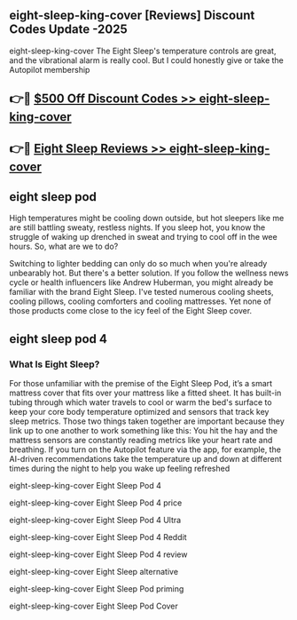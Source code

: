 ## eight-sleep-king-cover [Reviews​] Discount Codes Update -2025

eight-sleep-king-cover The Eight Sleep's temperature controls are great, and the vibrational alarm is really cool. But I could honestly give or take the Autopilot membership

## 👉🔴 [$500 Off Discount Codes >> eight-sleep-king-cover](http://download.freeplayer.one?title=eight-sleep-king-cover&ref=18-ES)

## 👉🔴 [Eight Sleep Reviews >> eight-sleep-king-cover](http://download.freeplayer.one?title=eight-sleep-king-cover&ref=18-ES)

## eight sleep pod

High temperatures might be cooling down outside, but hot sleepers like me are still battling sweaty, restless nights. If you sleep hot, you know the struggle of waking up drenched in sweat and trying to cool off in the wee hours. So, what are we to do?

Switching to lighter bedding can only do so much when you're already unbearably hot. But there's a better solution. If you follow the wellness news cycle or health influencers like Andrew Huberman, you might already be familiar with the brand Eight Sleep. I've tested numerous cooling sheets, cooling pillows, cooling comforters and cooling mattresses. Yet none of those products come close to the icy feel of the Eight Sleep cover.

## eight sleep pod 4

### What Is Eight Sleep?

For those unfamiliar with the premise of the Eight Sleep Pod, it’s a smart mattress cover that fits over your mattress like a fitted sheet. It has built-in tubing through which water travels to cool or warm the bed's surface to keep your core body temperature optimized and sensors that track key sleep metrics. Those two things taken together are important because they link up to one another to work something like this: You hit the hay and the mattress sensors are constantly reading metrics like your heart rate and breathing. If you turn on the Autopilot feature via the app, for example, the AI-driven recommendations take the temperature up and down at different times during the night to help you wake up feeling refreshed

eight-sleep-king-cover Eight Sleep Pod 4

eight-sleep-king-cover Eight Sleep Pod 4 price

eight-sleep-king-cover Eight Sleep Pod 4 Ultra

eight-sleep-king-cover Eight Sleep Pod 4 Reddit

eight-sleep-king-cover Eight Sleep Pod 4 review

eight-sleep-king-cover Eight Sleep alternative

eight-sleep-king-cover Eight Sleep Pod priming

eight-sleep-king-cover Eight Sleep Pod Cover